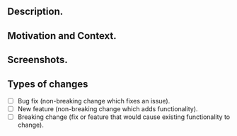 <!--- Provide a general summary of your changes in the Title above. -->

## Description.

<!--- Describe your changes in details. -->

## Motivation and Context.

<!--- Why is this change required? What problem does it solve? -->
<!--- If it fixes an open issue, please link the issue here. -->

## Screenshots.

<!-- If appropriate. -->

## Types of changes

<!--- What types of changes does your code introduce? Put an `x` in all the boxes that apply: -->

- [ ] Bug fix (non-breaking change which fixes an issue).
- [ ] New feature (non-breaking change which adds functionality).
- [ ] Breaking change (fix or feature that would cause existing functionality to change).
